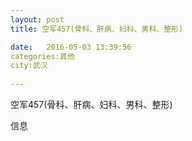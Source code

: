 ```yaml
--- 
layout: post 
title: 空军457(骨科、肝病、妇科、男科、整形)

date:   2016-05-03 13:39:56 
categories:其他  
city:武汉
  
--- 
```

   
空军457(骨科、肝病、妇科、男科、整形)

信息

